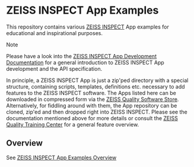 # ZEISS INSPECT App Examples

This repository contains various [ZEISS INSPECT](https://www.zeiss.com/metrology/en/software/zeiss-inspect.html) App examples for educational and inspirational purposes.

> [!NOTE]
> Please have a look into the [ZEISS INSPECT App Development Documentation](https://zeissiqs.github.io/) for a general introduction to ZEISS INSPECT App development and the API specification.

In principle, a ZEISS INSPECT App is just a zip'ped directory with a special structure, containing scripts, templates, definitions etc. necessary to add features to the ZEISS INSPECT software. The Apps listed here can be downloaded in compressed form via the [ZEISS Quality Software Store](https://software-store.zeiss.com). Alternatively, for fiddling around with them, the App repository can be cloned, zip'ed and then dropped right into ZEISS INSPECT. Please see the documentation mentioned above for more details or consult the [ZEISS Quality Training Center](https://training.gom.com) for a general feature overview.

## Overview

See [ZEISS INSPECT App Examples Overview](AppExamples/README.md)
